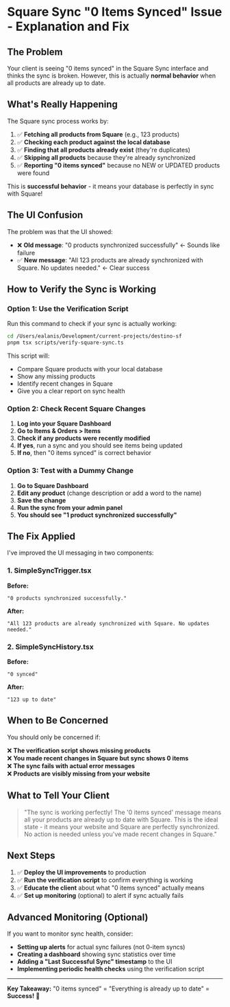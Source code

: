 # Square Sync "0 Items Synced" Issue - Explanation and Fix

## The Problem

Your client is seeing "0 items synced" in the Square Sync interface and thinks the sync is broken. However, this is actually **normal behavior** when all products are already up to date.

## What's Really Happening

The Square sync process works by:

1. ✅ **Fetching all products from Square** (e.g., 123 products)
2. ✅ **Checking each product against the local database**
3. ✅ **Finding that all products already exist** (they're duplicates)
4. ✅ **Skipping all products** because they're already synchronized
5. ✅ **Reporting "0 items synced"** because no NEW or UPDATED products were found

This is **successful behavior** - it means your database is perfectly in sync with Square!

## The UI Confusion

The problem was that the UI showed:
- ❌ **Old message**: "0 products synchronized successfully" ← Sounds like failure
- ✅ **New message**: "All 123 products are already synchronized with Square. No updates needed." ← Clear success

## How to Verify the Sync is Working

### Option 1: Use the Verification Script

Run this command to check if your sync is actually working:

```bash
cd /Users/ealanis/Development/current-projects/destino-sf
pnpm tsx scripts/verify-square-sync.ts
```

This script will:
- Compare Square products with your local database
- Show any missing products
- Identify recent changes in Square
- Give you a clear report on sync health

### Option 2: Check Recent Square Changes

1. **Log into your Square Dashboard**
2. **Go to Items & Orders > Items**  
3. **Check if any products were recently modified**
4. **If yes**, run a sync and you should see items being updated
5. **If no**, then "0 items synced" is correct behavior

### Option 3: Test with a Dummy Change

1. **Go to Square Dashboard**
2. **Edit any product** (change description or add a word to the name)
3. **Save the change**
4. **Run the sync from your admin panel**
5. **You should see "1 product synchronized successfully"**

## The Fix Applied

I've improved the UI messaging in two components:

### 1. SimpleSyncTrigger.tsx
**Before:**
```
"0 products synchronized successfully."
```

**After:**
```
"All 123 products are already synchronized with Square. No updates needed."
```

### 2. SimpleSyncHistory.tsx
**Before:**
```
"0 synced"
```

**After:**  
```
"123 up to date"
```

## When to Be Concerned

You should only be concerned if:

❌ **The verification script shows missing products**  
❌ **You made recent changes in Square but sync shows 0 items**  
❌ **The sync fails with actual error messages**  
❌ **Products are visibly missing from your website**  

## What to Tell Your Client

> "The sync is working perfectly! The '0 items synced' message means all your products are already up to date with Square. This is the ideal state - it means your website and Square are perfectly synchronized. No action is needed unless you've made recent changes in Square."

## Next Steps

1. ✅ **Deploy the UI improvements** to production
2. ✅ **Run the verification script** to confirm everything is working  
3. ✅ **Educate the client** about what "0 items synced" actually means
4. ✅ **Set up monitoring** (optional) to alert if sync actually fails

## Advanced Monitoring (Optional)

If you want to monitor sync health, consider:

- **Setting up alerts** for actual sync failures (not 0-item syncs)
- **Creating a dashboard** showing sync statistics over time  
- **Adding a "Last Successful Sync" timestamp** to the UI
- **Implementing periodic health checks** using the verification script

---

**Key Takeaway:** "0 items synced" = "Everything is already up to date" = **Success!** 🎉
